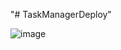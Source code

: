 "# TaskManagerDeploy" 

![image](https://github.com/user-attachments/assets/43ef8815-6cbe-40a1-a92b-fc36484196ab)

